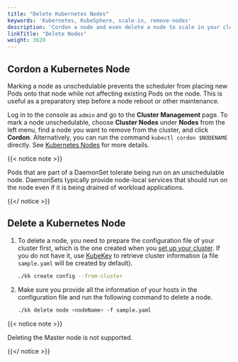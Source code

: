 ```yaml
---
title: "Delete Kubernetes Nodes"
keywords: 'Kubernetes, KubeSphere, scale-in, remove-nodes'
description: 'Cordon a node and even delete a node to scale in your cluster.'
linkTitle: "Delete Nodes"
weight: 3620
---
```


## Cordon a Kubernetes Node

Marking a node as unschedulable prevents the scheduler from placing new Pods onto that node while not affecting existing Pods on the node. This is useful as a preparatory step before a node reboot or other maintenance.

Log in to the console as `admin` and go to the **Cluster Management** page. To mark a node unschedulable, choose **Cluster Nodes** under **Nodes** from the left menu, find a node you want to remove from the cluster, and click **Cordon**. Alternatively, you can run the command `kubectl cordon $NODENAME` directly. See [Kubernetes Nodes](https://kubernetes.io/docs/concepts/architecture/nodes/) for more details.

{{< notice note >}}

Pods that are part of a DaemonSet tolerate being run on an unschedulable node. DaemonSets typically provide node-local services that should run on the node even if it is being drained of workload applications.

{{</ notice >}}

## Delete a Kubernetes Node

1. To delete a node, you need to prepare the configuration file of your cluster first, which is the one created when you [set up your cluster](../../introduction/multioverview/#1-create-an-example-configuration-file). If you do not have it, use [KubeKey](https://github.com/kubesphere/kubekey) to retrieve cluster information (a file `sample.yaml` will be created by default).

   ```bash
   ./kk create config --from-cluster
   ```

2. Make sure you provide all the information of your hosts in the configuration file and run the following command to delete a node.

   ```bash
   ./kk delete node <nodeName> -f sample.yaml
   ```
{{< notice note >}}

Deleting the Master node is not supported.

{{</ notice >}}